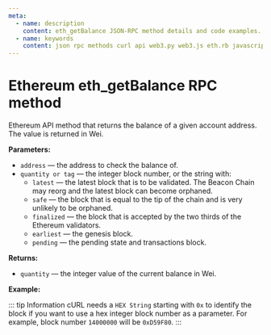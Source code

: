 ```yaml
---
meta:
  - name: description
    content: eth_getBalance JSON-RPC method details and code examples.
  - name: keywords
    content: json rpc methods curl api web3.py web3.js eth.rb javascript python ruby ethereum
---
```


# Ethereum eth_getBalance RPC method

Ethereum API method that returns the balance of a given account address. The value is returned in Wei.

**Parameters:**

* `address` — the address to check the balance of.
* `quantity or tag` — the integer block number, or the string with:
    * `latest` — the latest block that is to be validated. The Beacon Chain may reorg and the latest block can become orphaned.
    * `safe` — the block that is equal to the tip of the chain and is very unlikely to be orphaned.
    * `finalized` — the block that is accepted by the two thirds of the Ethereum validators.
    * `earliest` — the genesis block.
    * `pending` — the pending state and transactions block.

**Returns:**

* `quantity` — the integer value of the current balance in Wei.

**Example:**

::: tip Information
cURL needs a `HEX String` starting with `0x` to identify the block if you want to use a hex integer block number as a parameter.
For example, block number `14000000` will be `0xD59F80`.
:::

<CodeSwitcher :languages="{js:'web3.js', py:'web3.py', rb:'eth.rb', cr:'cURL'}">
<template v-slot:js>

``` js
const Web3 = require("web3");
const node_url = "CHAINSTACK_NODE_URL";
const web3 = new Web3(node_url);
web3.eth.getBalance("0x9D00f1630b5B18a74231477B7d7244f47138ab47", "latest", (err, balance) => {
    console.log(balance)
})
```

</template>
<template v-slot:py>

``` py
from web3 import Web3  
node_url = "CHAINSTACK_NODE_URL"
web3 = Web3(Web3.HTTPProvider(node_url))
balance = web3.eth.get_balance("0x9D00f1630b5B18a74231477B7d7244f47138ab47", "latest")
print(balance)
```

</template>
<template v-slot:rb>

``` rb
require "eth"
client = Eth::Client.create "CHAINSTACK_NODE_URL"
response = client.get_balance("0xd8dA6BF26964aF9D7eEd9e03E53415D37aA96045")
puts response
```

</template>
<template v-slot:cr>

``` sh
curl -X POST "CHAINSTACK_NODE_URL" \
  -H "Content-Type: application/json" \
  --data '{"method":"eth_getBalance","params":["0x9D00f1630b5B18a74231477B7d7244f47138ab47", "latest"],"id":1,"jsonrpc":"2.0"}'
```

</template>
</CodeSwitcher>
